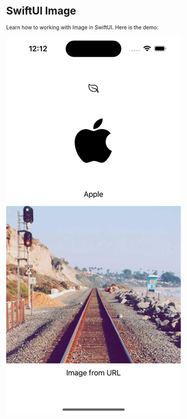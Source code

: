 # SwiftUI Image

Learn how to working with Image in SwiftUI. Here is the demo: 


![screenshot](app.png)
